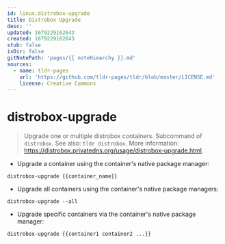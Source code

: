 ```yaml
---
id: linux.distrobox-upgrade
title: Distrobox Upgrade
desc: ''
updated: 1679229162643
created: 1679229162643
stub: false
isDir: false
gitNotePath: 'pages/{{ noteHiearchy }}.md'
sources:
  - name: tldr-pages
    url: 'https://github.com/tldr-pages/tldr/blob/master/LICENSE.md'
    license: Creative Commons
---
```

# distrobox-upgrade

> Upgrade one or multiple distrobox containers.
> Subcommand of `distrobox`. See also: `tldr distrobox`.
> More information: <https://distrobox.privatedns.org/usage/distrobox-upgrade.html>.

- Upgrade a container using the container's native package manager:

`distrobox-upgrade {{container_name}}`

- Upgrade all containers using the container's native package managers:

`distrobox-upgrade --all`

- Upgrade specific containers via the container's native package manager:

`distrobox-upgrade {{container1 container2 ...}}`

